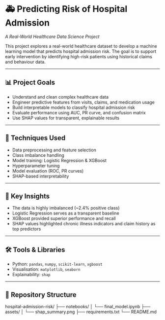 # 🚑 Predicting Risk of Hospital Admission  
*A Real-World Healthcare Data Science Project*

This project explores a real-world healthcare dataset to develop a machine learning model that predicts hospital admission risk. The goal is to support early intervention by identifying high-risk patients using historical claims and behaviour data.

---

## 📊 Project Goals
- Understand and clean complex healthcare data
- Engineer predictive features from visits, claims, and medication usage
- Build interpretable models to classify hospital admission risk
- Evaluate performance using AUC, PR curve, and confusion matrix
- Use SHAP values for transparent, explainable results

---

## 🔬 Techniques Used
- Data preprocessing and feature selection
- Class imbalance handling
- Model training: Logistic Regression & XGBoost
- Hyperparameter tuning
- Model evaluation (ROC, PR curves)
- SHAP-based interpretability

---

## 🧠 Key Insights
- The data is highly imbalanced (~2.4% positive class)
- Logistic Regression serves as a transparent baseline
- XGBoost provided superior performance and recall
- SHAP values highlighted chronic illness indicators and claim history as top predictors

---

## 🛠️ Tools & Libraries
- Python: `pandas`, `numpy`, `scikit-learn`, `xgboost`
- Visualisation: `matplotlib`, `seaborn`
- Explainability: `shap`

---

## 📁 Repository Structure
hospital-admission-risk/
├── notebooks/
│ └── final_model.ipynb
├── assets/
│ └── shap_summary.png
├── requirements.txt
└── README.md
